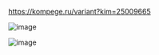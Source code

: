 https://kompege.ru/variant?kim=25009665 

![image](https://user-images.githubusercontent.com/70198995/163802939-3c99fa45-7921-4fd7-b51b-a05d47f6e993.png)


![image](https://user-images.githubusercontent.com/70198995/169714548-979a9cf4-4128-4e21-bb4d-7b297690f244.png)
